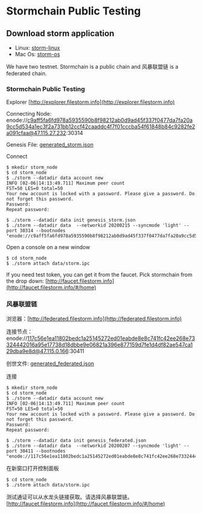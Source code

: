 # Stormchain Public Testing

## Download storm application

* Linux: [storm-linux](https://github.com/filestorm-fst/go-stormchain/blob/master/storm-linux)
* Mac Os: [storm-os](https://github.com/filestorm-fst/go-stormchain/blob/master/storm-os)

We have two testnet. Stormchain is a public chain and 风暴联盟链 is a federated chain.

### Stormchain Public Testing
Explorer [http://explorer.filestorm.info](http://explorer.filestorm.info)

Connecting Node: 
enode://c9aff5fa6fd978a5935590b8f98212ab0d9ad45f337f0477da7fa20a9cc5d534a1ec3f2a731bb12ccf42caaddc4f7f01cccba54f61848b84c9282fe2a091cfaa@47.115.27.232:30314

Genesis File: [generated_storm.json](generated_storm.json)

Connect

`````````````````````````````
$ mkedir storm_node 
$ cd storm_node
$ ./storm --datadir data account new
INFO [02-06|14:13:49.711] Maximum peer count                       FST=50 LES=0 total=50
Your new account is locked with a password. Please give a password. Do not forget this password.
Password:
Repeat password:

$ ./storm --datadir data init genesis_storm.json
$ ./storm --datadir data  --networkid 20200215 --syncmode 'light' --port 30314 --bootnodes "enode://c9aff5fa6fd978a5935590b8f98212ab0d9ad45f337f0477da7fa20a9cc5d534a1ec3f2a731bb12ccf42caaddc4f7f01cccba54f61848b84c9282fe2a091cfaa@47.115.27.232:30314"

`````````````````````````````

Open a console on a new window 
``````````````````````````````````
$ cd storm_node
$ ./storm attach data/storm.ipc
``````````````````````````````````

If you need test token, you can get it from the faucet. Pick stormchain from the drop down: [http://faucet.filestorm.info](http://faucet.filestorm.info/#/home)

### 风暴联盟链

浏览器：[http://federated.filestorm.info](http://federated.filestorm.info)

连接节点：
enode://117c56e1ea11802bedc1a25145272ed01eabde8e8c741fc42ee268e73324442016a95e17738d18dbbe9e06821a396e877159d7fe1d4df82ae547ca129dba9e8d@47.115.0.166:30411

创世文件: [generated_federated.json](generated_federated.json)

连接

`````````````````````````````
$ mkedir storm_node 
$ cd storm_node
$ ./storm --datadir data account new
INFO [02-06|14:13:49.711] Maximum peer count                       FST=50 LES=0 total=50
Your new account is locked with a password. Please give a password. Do not forget this password.
Password:
Repeat password:

$ ./storm --datadir data init genesis_federated.json
$ ./storm --datadir data  --networkid 20200207 --syncmode 'light' --port 30411 --bootnodes "enode://117c56e1ea11802bedc1a25145272ed01eabde8e8c741fc42ee268e73324442016a95e17738d18dbbe9e06821a396e877159d7fe1d4df82ae547ca129dba9e8d@47.115.0.166:30411"

`````````````````````````````

在新窗口打开控制面板
``````````````````````````````````
$ cd storm_node
$ ./storm attach data/storm.ipc
``````````````````````````````````

测试通证可以从水龙头链接获取。请选择风暴联盟链。[http://faucet.filestorm.info](http://faucet.filestorm.info/#/home)

